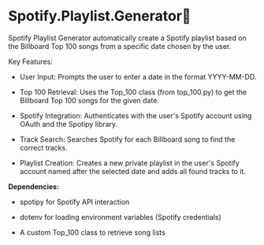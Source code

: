 # Spotify.Playlist.Generator🎵

<p>Spotify Playlist Generator automatically create a Spotify playlist based on the Billboard Top 100 songs from a specific date chosen by the user.</p>

</p>Key Features:

  - User Input: Prompts the user to enter a date in the format YYYY-MM-DD.

  - Top 100 Retrieval: Uses the Top_100 class (from top_100.py) to get the Billboard Top 100 songs for the given date.

 - Spotify Integration: Authenticates with the user's Spotify account using OAuth and the Spotipy library.

  - Track Search: Searches Spotify for each Billboard song to find the correct tracks.

 - Playlist Creation: Creates a new private playlist in the user's Spotify account named after the selected date and adds all found tracks to it.


**Dependencies:**

  - spotipy for Spotify API interaction

  - dotenv for loading environment variables (Spotify credentials)

  - A custom Top_100 class to retrieve song lists</p>
